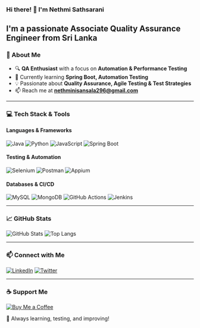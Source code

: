 ### Hi there! 👋 I'm Nethmi Sathsarani

I'm a passionate Associate Quality Assurance Engineer from Sri Lanka
---

### 🚀 About Me
- 🔍 **QA Enthusiast** with a focus on **Automation & Performance Testing**
- 🌱 Currently learning **Spring Boot, Automation Testing**
- 💡 Passionate about **Quality Assurance, Agile Testing & Test Strategies**
- 📫 Reach me at **nethminisansala296@gmail.com**

---

### 💻 Tech Stack & Tools
#### **Languages & Frameworks**
![Java](https://img.shields.io/badge/Java-007396?style=for-the-badge&logo=java&logoColor=white)
![Python](https://img.shields.io/badge/Python-3776AB?style=for-the-badge&logo=python&logoColor=white)
![JavaScript](https://img.shields.io/badge/JavaScript-F7DF1E?style=for-the-badge&logo=javascript&logoColor=black)
![Spring Boot](https://img.shields.io/badge/SpringBoot-6DB33F?style=for-the-badge&logo=springboot&logoColor=white)

#### **Testing & Automation**
![Selenium](https://img.shields.io/badge/Selenium-43B02A?style=for-the-badge&logo=selenium&logoColor=white)
![Postman](https://img.shields.io/badge/Postman-FF6C37?style=for-the-badge&logo=postman&logoColor=white)
![Appium](https://img.shields.io/badge/Appium-9F2A9C?style=for-the-badge&logo=appium&logoColor=white)

#### **Databases & CI/CD**
![MySQL](https://img.shields.io/badge/MySQL-4479A1?style=for-the-badge&logo=mysql&logoColor=white)
![MongoDB](https://img.shields.io/badge/MongoDB-47A248?style=for-the-badge&logo=mongodb&logoColor=white)
![GitHub Actions](https://img.shields.io/badge/GitHub%20Actions-2088FF?style=for-the-badge&logo=github-actions&logoColor=white)
![Jenkins](https://img.shields.io/badge/Jenkins-D24939?style=for-the-badge&logo=jenkins&logoColor=white)

---

### 📈 GitHub Stats
![GitHub Stats](https://github-readme-stats.vercel.app/api?username=nethmi999&show_icons=true&theme=tokyonight)
![Top Langs](https://github-readme-stats.vercel.app/api/top-langs/?username=nethmi999&layout=compact&theme=tokyonight)

---

### 📫 Connect with Me
[![LinkedIn](https://img.shields.io/badge/LinkedIn-0A66C2?style=for-the-badge&logo=linkedin&logoColor=white)](https://linkedin.com/in/nethmi-sathsarani)
[![Twitter](https://img.shields.io/badge/Twitter-1DA1F2?style=for-the-badge&logo=twitter&logoColor=white)](https://twitter.com/your-profile)

---

### ☕ Support Me
[![Buy Me a Coffee](https://cdn.buymeacoffee.com/buttons/v2/default-yellow.png)](https://www.buymeacoffee.com/Nethmi)

🚀 Always learning, testing, and improving!
